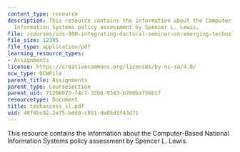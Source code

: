 ```yaml
---
content_type: resource
description: This resource contains the information about the Computer-Based National
  Information Systems policy assessment by Spencer L. Lewis.
file: /courses/ids-900-integrating-doctoral-seminar-on-emerging-technologies-fall-2005/48f4bc922e75bdd0c881de85d3f43d71_techassess_sl.pdf
file_size: 12385
file_type: application/pdf
learning_resource_types:
- Assignments
license: https://creativecommons.org/licenses/by-nc-sa/4.0/
ocw_type: OCWFile
parent_title: Assignments
parent_type: CourseSection
parent_uid: 71206073-f4c7-32b8-9343-b780baf56b1f
resourcetype: Document
title: techassess_sl.pdf
uid: 48f4bc92-2e75-bdd0-c881-de85d3f43d71
---
```

This resource contains the information about the Computer-Based National Information Systems policy assessment by Spencer L. Lewis.